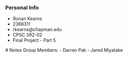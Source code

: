 ### Personal Info
<ul>
<li> Ronan Kearns </li>
<li> 2366311 </li>
<li> rkearns@chapman.edu </li>
<li> CPSC 392-02 </li>
<li> Final Project - Part 5 </li>
</ul>
# Notes
Group Members:
- Darren Pak
- Jared Miyatake
